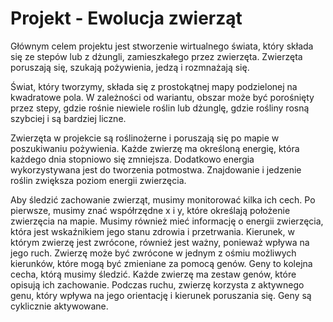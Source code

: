 # Projekt - Ewolucja zwierząt

Głównym celem projektu jest stworzenie wirtualnego świata, który składa się ze stepów lub z dżungli, zamieszkałego przez zwierzęta. Zwierzęta poruszają się, szukają pożywienia, jedzą i rozmnażają się. 

Świat, który tworzymy, składa się z prostokątnej mapy podzielonej na kwadratowe pola. W zależności od wariantu, obszar może być porośnięty przez stepy, gdzie rośnie niewiele roślin lub dżunglę, gdzie rośliny rosną szybciej i są bardziej liczne. 

Zwierzęta w projekcie są roślinożerne i poruszają się po mapie w poszukiwaniu pożywienia. Każde zwierzę ma określoną energię, która każdego dnia stopniowo się zmniejsza. Dodatkowo energia wykorzystywana jest do tworzenia potmostwa. Znajdowanie i jedzenie roślin zwiększa poziom energii zwierzęcia.

Aby śledzić zachowanie zwierząt, musimy monitorować kilka ich cech. Po pierwsze, musimy znać współrzędne x i y, które określają położenie zwierzęcia na mapie. Musimy również mieć informację o energii zwierzęcia, która jest wskaźnikiem jego stanu zdrowia i przetrwania. Kierunek, w którym zwierzę jest zwrócone, również jest ważny, ponieważ wpływa na jego ruch. Zwierzę może być zwrócone w jednym z ośmiu możliwych kierunków, które mogą być zmieniane za pomocą genów. Geny to kolejna cecha, którą musimy śledzić. Każde zwierzę ma zestaw genów, które opisują ich zachowanie. Podczas ruchu, zwierzę korzysta z aktywnego genu, który wpływa na jego orientację i kierunek poruszania się. Geny są cyklicznie aktywowane.
